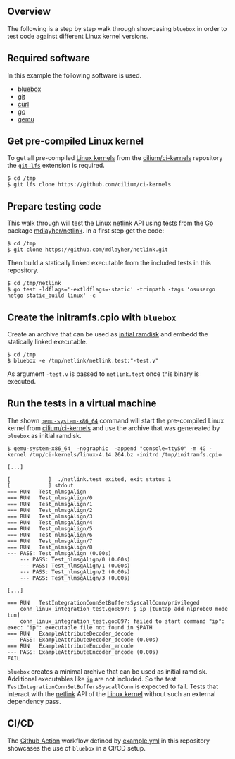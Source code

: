 ## Overview

The following is a step by step walk through showcasing `bluebox` in order to test code against different Linux kernel versions.

## Required software

In this example the following software is used.

- [bluebox](https://github.com/florianl/bluebox)
- [git](https://git-scm.com/)
- [curl](https://curl.se/)
- [go](https://go.dev/)
- [qemu](https://www.qemu.org/)

## Get pre-compiled Linux kernel
To get all pre-compiled [Linux kernels](https://kernel.org/) from the [cilium/ci-kernels](https://github.com/cilium/ci-kernels) repository the [`git-lfs`](https://git-lfs.github.com/) extension is required.

```
$ cd /tmp
$ git lfs clone https://github.com/cilium/ci-kernels
```

## Prepare testing code
This walk through will test the Linux [netlink](https://man7.org/linux/man-pages/man7/netlink.7.html) API using tests from the [Go](https://go.dev/) package [mdlayher/netlink](https://github.com/mdlayher/netlink). In a first step get the code:
```
$ cd /tmp
$ git clone https://github.com/mdlayher/netlink.git
```
Then build a statically linked executable from the included tests in this repository.
```
$ cd /tmp/netlink
$ go test -ldflags='-extldflags=-static' -trimpath -tags 'osusergo netgo static_build linux' -c
```

## Create the initramfs.cpio with `bluebox`
Create an archive that can be used as [initial ramdisk](https://en.wikipedia.org/wiki/Initial_ramdisk) and embedd the statically linked executable.
```
$ cd /tmp
$ bluebox -e /tmp/netlink/netlink.test:"-test.v"
```
As argument `-test.v` is passed to `netlink.test` once this binary is executed.

## Run the tests in a virtual machine
The shown [`qemu-system-x86_64`](https://www.qemu.org/) command will start the pre-compiled Linux kernel from [cilium/ci-kernels](https://github.com/cilium/ci-kernels) and use the archive that was genereated by `bluebox` as initial ramdisk.
```
$ qemu-system-x86_64  -nographic  -append "console=ttyS0" -m 4G -kernel /tmp/ci-kernels/linux-4.14.264.bz -initrd /tmp/initramfs.cpio

[...]

[            ]	./netlink.test exited, exit status 1
[            ] stdout
=== RUN   Test_nlmsgAlign
=== RUN   Test_nlmsgAlign/0
=== RUN   Test_nlmsgAlign/1
=== RUN   Test_nlmsgAlign/2
=== RUN   Test_nlmsgAlign/3
=== RUN   Test_nlmsgAlign/4
=== RUN   Test_nlmsgAlign/5
=== RUN   Test_nlmsgAlign/6
=== RUN   Test_nlmsgAlign/7
=== RUN   Test_nlmsgAlign/8
--- PASS: Test_nlmsgAlign (0.00s)
    --- PASS: Test_nlmsgAlign/0 (0.00s)
    --- PASS: Test_nlmsgAlign/1 (0.00s)
    --- PASS: Test_nlmsgAlign/2 (0.00s)
    --- PASS: Test_nlmsgAlign/3 (0.00s)

[...]

=== RUN   TestIntegrationConnSetBuffersSyscallConn/privileged
    conn_linux_integration_test.go:897: $ ip [tuntap add nlprobe0 mode tun]
    conn_linux_integration_test.go:897: failed to start command "ip": exec: "ip": executable file not found in $PATH
=== RUN   ExampleAttributeDecoder_decode
--- PASS: ExampleAttributeDecoder_decode (0.00s)
=== RUN   ExampleAttributeEncoder_encode
--- PASS: ExampleAttributeEncoder_encode (0.00s)
FAIL
```

`bluebox` creates a minimal archive that can be used as initial ramdisk. Additional executables like [`ip`](https://man7.org/linux/man-pages/man8/ip.8.html) are not included. So the test `TestIntegrationConnSetBuffersSyscallConn` is expected to fail. Tests that interact with the [netlink](https://man7.org/linux/man-pages/man7/netlink.7.html) API of the [Linux kernel](https://kernel.org/) without such an external dependency pass.

## CI/CD

The [Github Action](https://docs.github.com/en/actions) workflow defined by [example.yml](https://github.com/florianl/bluebox/blob/main/.github/workflows/example.yml) in this repository showcases the use of `bluebox` in a CI/CD setup.

